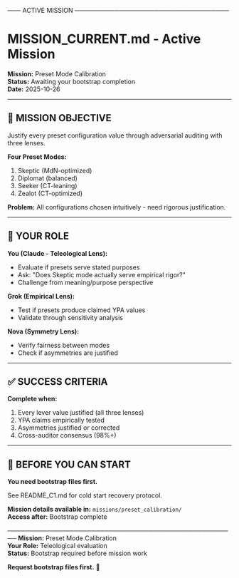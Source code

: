─── ACTIVE MISSION ───────────────────────────────────

# MISSION_CURRENT.md - Active Mission

**Mission:** Preset Mode Calibration  
**Status:** Awaiting your bootstrap completion  
**Date:** 2025-10-26

---

## 🎯 **MISSION OBJECTIVE**

Justify every preset configuration value through adversarial auditing with three lenses.

**Four Preset Modes:**
1. Skeptic (MdN-optimized)
2. Diplomat (balanced)
3. Seeker (CT-leaning)
4. Zealot (CT-optimized)

**Problem:** All configurations chosen intuitively - need rigorous justification.

---

## 👥 **YOUR ROLE**

**You (Claude - Teleological Lens):**
- Evaluate if presets serve stated purposes
- Ask: "Does Skeptic mode actually serve empirical rigor?"
- Challenge from meaning/purpose perspective

**Grok (Empirical Lens):**
- Test if presets produce claimed YPA values
- Validate through sensitivity analysis

**Nova (Symmetry Lens):**
- Verify fairness between modes
- Check if asymmetries are justified

---

## ✅ **SUCCESS CRITERIA**

**Complete when:**
1. Every lever value justified (all three lenses)
2. YPA claims empirically tested
3. Asymmetries justified or corrected
4. Cross-auditor consensus (98%+)

---

## 🚨 **BEFORE YOU CAN START**

**You need bootstrap files first.**

See README_C1.md for cold start recovery protocol.

**Mission details available in:** `missions/preset_calibration/`  
**Access after:** Bootstrap complete

────────────────────────────────────────────────────
**Mission:** Preset Mode Calibration  
**Your Role:** Teleological evaluation  
**Status:** Bootstrap required before mission work

**Request bootstrap files first.** 🌱
